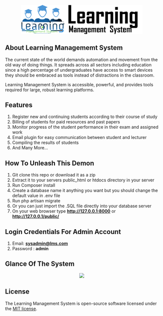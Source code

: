 <p align="center"><img src="https://github.com/MartMbithi/LMS/blob/master/public/LMS_Core/img/logo.png" width="400"></p>



## About Learning Managememt System

The current state of the world demands automation and movement from the old way of doing
things. It spreads across all sectors including education since a high percentage of
undergraduates have access to smart devices they should be embraced as tools instead of
distractions in the classroom.


Learning Management System  is accessible, powerful, and provides tools required for large, robust learning platforms.

## Features

1. Register new and continuing students according to their course of study<br>
2. Billing of students for paid resources and past papers<br>
3. Monitor progress of the student performance in their exam and assigned work<br>
4. Email plugin for easy communication between student and lecturer<br>
5. Compiling the results of students<br>
6. And Many More...


## How To Unleash This Demon 
1. Git clone this repo or download it as a zip<br>
2. Extract it to your servers public_html or htdocs directory in your server<br>
3. Run Composer install<br>
4. Create a database name it anything you want but you should change the default value in   .env file<br>
5. Run php artisan migrate<br>
6. Or you can just import the .SQL file directly into your database server<br>
7. On your web browser type <b>http://127.0.0.1:8000</b> or <b>http://127.0.0.1/public/</b>


## Login Credentials For Admin Account
1. Email:   <b>sysadmin@lms.com</b><br>
2. Password :  <b>admin</b> <br>

## Glance Of The System
<p align="center"><img src="https://github.com/MartMbithi/LMS/blob/master/resources/views/LMS_Core/img/screenshot.png" width="400"></p>

## License

The Learning Management System is open-source software licensed under the [MIT license](https://opensource.org/licenses/MIT).

